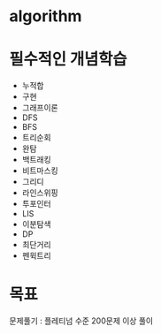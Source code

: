 # algorithm


# 필수적인 개념학습
- 누적합
- 구현
- 그래프이론
- DFS
- BFS
- 트리순회
- 완탐
- 백트래킹
- 비트마스킹
- 그리디
- 라인스위핑
- 투포인터
- LIS
- 이분탐색
- DP
- 최단거리
- 펜윅트리

# 목표
문제풀기 : 플레티넘 수준
200문제 이상 풀이 






